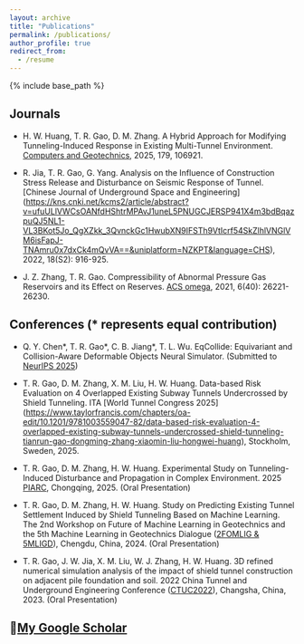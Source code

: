 ```yaml
---
layout: archive
title: "Publications"
permalink: /publications/
author_profile: true 
redirect_from:
  - /resume
---
```


{% include base_path %}

## Journals

* H. W. Huang, T. R. Gao, D. M. Zhang. A Hybrid Approach for Modifying Tunneling-Induced Response in Existing Multi-Tunnel Environment. [Computers and Geotechnics](https://doi.org/10.1016/j.compgeo.2024.106921), 2025, 179, 106921.

* R. Jia, T. R. Gao, G. Yang. Analysis on the Influence of Construction Stress Release and Disturbance on Seismic Response of Tunnel. [Chinese Journal of Underground Space and Engineering] (https://kns.cnki.net/kcms2/article/abstract?v=ufuULlVWCsOANfdHShtrMPAvJ1uneL5PNUGCJERSP941X4m3bdBqazpuQJ5NL1-VL3BKot5Jo_QgXZkk_3QvnckGc1HwubXN9IFSTh9VtIcrf54SkZlhlVNGlVM6isFapJ-TNAmru0x7dxCk4mQvVA==&uniplatform=NZKPT&language=CHS), 2022, 18(S2): 916-925.

* J. Z. Zhang, T. R. Gao. Compressibility of Abnormal Pressure Gas Reservoirs and its Effect on Reserves. [ACS omega](https://doi.org/10.1021/acsomega.1c03228), 2021, 6(40): 26221-26230.

## Conferences (* represents equal contribution)

* Q. Y. Chen*, T. R. Gao*, C. B. Jiang*, T. L. Wu. EqCollide: Equivariant and Collision-Aware Deformable Objects Neural Simulator. (Submitted to [NeurIPS 2025](https://arxiv.org/abs/2506.05797v1))

* T. R. Gao, D. M. Zhang, X. M. Liu, H. W. Huang. Data-based Risk Evaluation on 4 Overlapped Existing Subway Tunnels Undercrossed by Shield Tunneling. ITA [World Tunnel Congress 2025] (https://www.taylorfrancis.com/chapters/oa-edit/10.1201/9781003559047-82/data-based-risk-evaluation-4-overlapped-existing-subway-tunnels-undercrossed-shield-tunneling-tianrun-gao-dongming-zhang-xiaomin-liu-hongwei-huang), Stockholm, Sweden, 2025.

* T. R. Gao, D. M. Zhang, H. W. Huang. Experimental Study on Tunneling-Induced Disturbance and Propagation in Complex Environment. 2025 [PIARC](https://www.piarc-seminar-cq.cn/), Chongqing, 2025.
(Oral Presentation)

* T. R. Gao, D. M. Zhang, H. W. Huang. Study on Predicting Existing Tunnel Settlement Induced by Shield Tunneling Based on Machine Learning. The 2nd Workshop on Future of Machine Learning in Geotechnics and the 5th Machine Learning in Geotechnics Dialogue ([2FOMLIG & 5MLIGD](https://en.swjtu.edu.cn/xwxq.jsp?urltype=news.NewsContentUrl&wbtreeid=1063&wbnewsid=3129)), Chengdu, China, 2024.
(Oral Presentation)

* T. R. Gao, J. W. Jia, X. M. Liu, W. J. Zhang, H. W. Huang. 3D refined numerical simulation analysis of the impact of shield tunnel construction on adjacent pile foundation and soil. 2022 China Tunnel and Underground Engineering Conference ([CTUC2022](https://news.csu.edu.cn/info/1002/155635.htm)), Changsha, China, 2023.
(Oral Presentation)

## 📝[My Google Scholar](https://scholar.google.com/citations?user=pkez5wUAAAAJ&hl=zh-CN&oi=sra)

